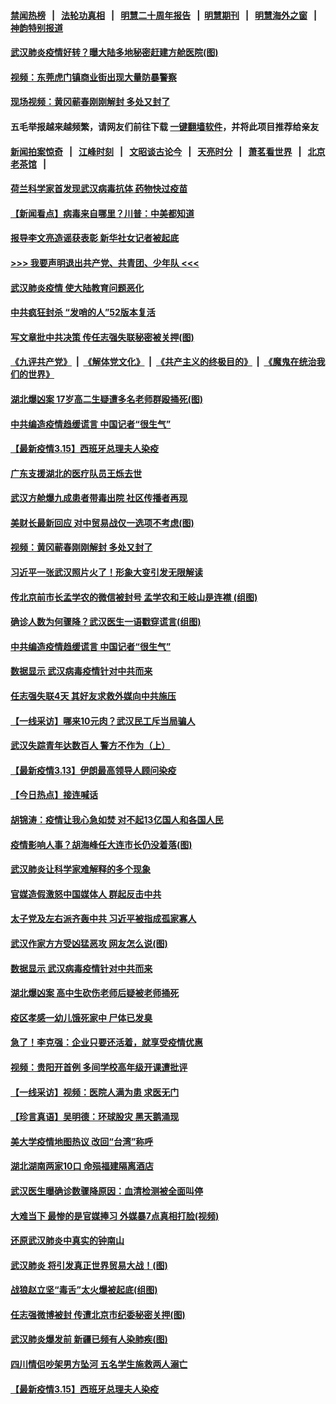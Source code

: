 #### [禁闻热榜](热点新闻.md?=0)  &nbsp;&nbsp;|&nbsp;&nbsp; [法轮功真相](https://github.com/gfw-breaker/truth/blob/master/README.md?=0) &nbsp;&nbsp;|&nbsp;&nbsp; [明慧二十周年报告](https://github.com/gfw-breaker/mh-reports/blob/master/README.md?=0) &nbsp;&nbsp;|&nbsp;&nbsp;[明慧期刊](https://github.com/gfw-breaker/mh-qikan) &nbsp;&nbsp;|&nbsp;&nbsp; [明慧海外之窗](https://github.com/gfw-breaker/mh-news/blob/master/README.md?=0) &nbsp;&nbsp;|&nbsp;&nbsp; [神韵特别报道](https://github.com/gfw-breaker/mh-news/blob/master/shenyun.md?=0)
#### [ 武汉肺炎疫情好转？曝大陆多地秘密赶建方舱医院(图)](https://github.com/gfw-breaker/banned-news/blob/master/pages/p1/926240.md)
#### [ 视频：东莞虎门镇商业街出现大量防暴警察](https://github.com/gfw-breaker/banned-news/blob/master/pages/nsc413/n11941017.md)
#### [ 现场视频：黄冈蕲春刚刚解封 多处又封了](https://github.com/gfw-breaker/banned-news/blob/master/pages/nf4514/n11941108.md)
#### 五毛举报越来越频繁，请网友们前往下载 [一键翻墙软件](https://github.com/gfw-breaker/ssr-accounts)，并将此项目推荐给亲友
#### [新闻拍案惊奇](https://github.com/gfw-breaker/banned-news/blob/master/pages/link4.md) &nbsp;&nbsp;|&nbsp;&nbsp; [江峰时刻](https://github.com/gfw-breaker/banned-news/blob/master/pages/link4.md) &nbsp;&nbsp;|&nbsp;&nbsp; [文昭谈古论今](https://github.com/gfw-breaker/banned-news/blob/master/pages/link4.md) &nbsp;&nbsp;|&nbsp;&nbsp; [天亮时分](https://github.com/gfw-breaker/banned-news/blob/master/pages/link4.md) &nbsp;&nbsp;|&nbsp;&nbsp; [萧茗看世界](https://github.com/gfw-breaker/banned-news/blob/master/pages/link4.md) &nbsp;&nbsp;|&nbsp;&nbsp; [北京老茶馆](https://github.com/gfw-breaker/banned-news/blob/master/pages/link4.md) &nbsp;&nbsp;|&nbsp;&nbsp; 
#### [ 荷兰科学家首发现武汉病毒抗体 药物快过疫苗](https://github.com/gfw-breaker/banned-news/blob/master/pages/nsc413/n11940920.md)
#### [ 【新闻看点】病毒来自哪里？川普：中美都知道](https://github.com/gfw-breaker/banned-news/blob/master/pages/nsc413/n11940769.md)
#### [ 报导李文亮造谣获表彰 新华社女记者被起底](https://github.com/gfw-breaker/banned-news/blob/master/pages/nf4514/n11939689.md)
#### [>>> 我要声明退出共产党、共青团、少年队 <<<](https://github.com/begood0513/goodnews/blob/master/quit/letter.md) 
#### [ 武汉肺炎疫情 使大陆教育问题恶化](https://github.com/gfw-breaker/banned-news/blob/master/pages/nsc413/n11941686.md)
#### [ 中共疯狂封杀 “发哨的人”52版本复活](https://github.com/gfw-breaker/banned-news/blob/master/pages/nsc413/n11941306.md)
#### [ 写文章批中共决策 传任志强失联秘密被关押(图)](https://github.com/gfw-breaker/banned-news/blob/master/pages/p1/926289.md)
#### [《九评共产党》](https://github.com/begood0513/9ping.md/blob/master/README.md) &nbsp;|&nbsp; [《解体党文化》](../../../../jtdwh.md/blob/master/README.md)  &nbsp;|&nbsp; [《共产主义的终极目的》](../../../../gczydzjmd.md/blob/master/README.md) &nbsp;|&nbsp; [《魔鬼在统治我们的世界》](../../../../mgztzwmdsj.md/blob/master/README.md) 
#### [ 湖北爆凶案 17岁高二生疑遭多名老师群殴捅死(图)](https://github.com/gfw-breaker/banned-news/blob/master/pages/p1/926277.md)
#### [ 中共编造疫情趋缓谎言 中国记者“很生气”](https://github.com/gfw-breaker/banned-news/blob/master/pages/nf4514/n11940605.md)
#### [ 【最新疫情3.15】西班牙总理夫人染疫](https://github.com/gfw-breaker/banned-news/blob/master/pages/nf4514/n11940988.md)
#### [ 广东支援湖北的医疗队员王烁去世](https://github.com/gfw-breaker/banned-news/blob/master/pages/nsc413/n11940455.md)
#### [ 武汉方舱爆九成患者带毒出院 社区传播者再现](https://github.com/gfw-breaker/banned-news/blob/master/pages/nsc413/n11940407.md)
#### [ 美财长最新回应 对中贸易战仅一选项不考虑(图)](https://github.com/gfw-breaker/banned-news/blob/master/pages/p5/926264.md)
#### [ 视频：黄冈蕲春刚刚解封 多处又封了](https://github.com/gfw-breaker/banned-news/blob/master/pages/nsc413/n11941108.md)
#### [ 习近平一张武汉照片火了！形象大变引发无限解读](https://github.com/gfw-breaker/banned-news/blob/master/pages/prog1138/a102797754.md)
#### [ 传北京前市长孟学农的微信被封号 孟学农和王岐山是连襟 (组图)](https://github.com/gfw-breaker/banned-news/blob/master/pages/p2/926296.md)
#### [ 确诊人数为何骤降？武汉医生一语戳穿谎言(组图)](https://github.com/gfw-breaker/banned-news/blob/master/pages/p1/926329.md)
#### [ 中共编造疫情趋缓谎言 中国记者“很生气”](https://github.com/gfw-breaker/banned-news/blob/master/pages/nsc413/n11940605.md)
#### [ 数据显示 武汉病毒疫情针对中共而来](https://github.com/gfw-breaker/banned-news/blob/master/pages/nf4514/n11940697.md)
#### [ 任志强失联4天 其好友求救外媒向中共施压](https://github.com/gfw-breaker/banned-news/blob/master/pages/nsc413/n11942675.md)
#### [ 【一线采访】哪来10元肉？武汉民工斥当局骗人](https://github.com/gfw-breaker/banned-news/blob/master/pages/nsc413/n11941476.md)
#### [ 武汉失踪青年达数百人 警方不作为（上）](https://github.com/gfw-breaker/banned-news/blob/master/pages/nf4514/n11939304.md)
#### [ 【最新疫情3.13】伊朗最高领导人顾问染疫](https://github.com/gfw-breaker/banned-news/blob/master/pages/nf4514/n11936755.md)
#### [ 【今日热点】接连喊话](https://github.com/gfw-breaker/banned-news/blob/master/pages/prog204/a102800110.md)
#### [ 胡锦涛：疫情让我心急如焚 对不起13亿国人和各国人民](https://github.com/gfw-breaker/banned-news/blob/master/pages/prog1138/a102798538.md)
#### [ 疫情影响人事？胡海峰任大连市长仍没着落(图)](https://github.com/gfw-breaker/banned-news/blob/master/pages/p2/926224.md)
#### [ 武汉肺炎让科学家难解释的多个现象](https://github.com/gfw-breaker/banned-news/blob/master/pages/nf4514/n11938553.md)
#### [ 官媒造假激怒中国媒体人 群起反击中共](https://github.com/gfw-breaker/banned-news/blob/master/pages/prog204/a102800015.md)
#### [ 太子党及左右派齐轰中共 习近平被指成孤家寡人](https://github.com/gfw-breaker/banned-news/blob/master/pages/prog1138/a102797317.md)
#### [ 武汉作家方方受凶猛恶攻 网友怎么说(图)](https://github.com/gfw-breaker/banned-news/blob/master/pages/p1/926278.md)
#### [ 数据显示 武汉病毒疫情针对中共而来](https://github.com/gfw-breaker/banned-news/blob/master/pages/nsc413/n11940697.md)
#### [ 湖北爆凶案 高中生砍伤老师后疑被老师捅死](https://github.com/gfw-breaker/banned-news/blob/master/pages/nsc413/n11940645.md)
#### [ 疫区孝感一幼儿饿死家中 尸体已发臭](https://github.com/gfw-breaker/banned-news/blob/master/pages/nsc413/n11940124.md)
#### [ 急了！李克强：企业只要还活着，就享受疫情优惠](https://github.com/gfw-breaker/banned-news/blob/master/pages/prog204/a102799955.md)
#### [ 视频：贵阳开首例 多间学校高年级开课遭批评](https://github.com/gfw-breaker/banned-news/blob/master/pages/nsc413/n11941987.md)
#### [ 【一线采访】视频：医院人满为患 求医无门](https://github.com/gfw-breaker/banned-news/blob/master/pages/nsc413/n11940830.md)
#### [ 【珍言真语】吴明德：环球股灾 黑天鹅涌现](https://github.com/gfw-breaker/banned-news/blob/master/pages/nsc413/n11940772.md)
#### [ 美大学疫情地图热议 改回“台湾”称呼](https://github.com/gfw-breaker/banned-news/blob/master/pages/nsc413/n11940365.md)
#### [ 湖北湖南两家10口 命殒福建隔离酒店](https://github.com/gfw-breaker/banned-news/blob/master/pages/nf4514/n11940419.md)
#### [ 武汉医生曝确诊数骤降原因：血清检测被全面叫停](https://github.com/gfw-breaker/banned-news/blob/master/pages/prog204/a102799744.md)
#### [ 大难当下 最惨的是官媒捧习 外媒暴7点真相打脸(视频)](https://github.com/gfw-breaker/banned-news/blob/master/pages/p1/926333.md)
#### [ 还原武汉肺炎中真实的钟南山](https://github.com/gfw-breaker/banned-news/blob/master/pages/nf4514/n11938593.md)
#### [ 武汉肺炎 将引发真正世界贸易大战！(图)](https://github.com/gfw-breaker/banned-news/blob/master/pages/p5/926256.md)
#### [ 战狼赵立坚“毒舌”太火爆被起底(组图)](https://github.com/gfw-breaker/banned-news/blob/master/pages/p2/926208.md)
#### [ 任志强微博被封 传遭北京市纪委秘密关押(图)](https://github.com/gfw-breaker/banned-news/blob/master/pages/p2/926188.md)
#### [ 武汉肺炎爆发前 新疆已频有人染肺疾(图)](https://github.com/gfw-breaker/banned-news/blob/master/pages/p1/926251.md)
#### [ 四川情侣吵架男方坠河 五名学生施救两人溺亡](https://github.com/gfw-breaker/banned-news/blob/master/pages/nsc413/n11941457.md)
#### [ 【最新疫情3.15】西班牙总理夫人染疫](https://github.com/gfw-breaker/banned-news/blob/master/pages/nsc413/n11940988.md)
